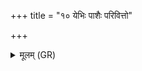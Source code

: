 +++
title = "१० येभिः पाशैः परिवित्तो"

+++
<details><summary>मूलम् (GR)</summary>

येभिः पाशैः परिवित्तो विबद्धः  
परौपराव् आर्पितो अङ्गेअङ्गे ।  
वि ते चृत्यन्तां विचृतो हि सन्ति  
भ्रूणघ्नि पूसन् दुरितानि मृष्टाम् ॥ +++(read mṛṣṭā ॥ (?))+++
</details>